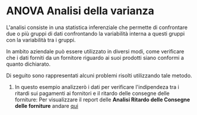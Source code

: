 # ANOVA Analisi della varianza

L'analisi consiste in una statistica inferenziale che permette di confrontare due o più gruppi di dati confrontando la variabilità interna a questi gruppi con la variabilità tra i gruppi. 

In ambito aziendale può essere utilizzato in diversi modi, come verificare che i dati forniti da un fornitore riguardo ai suoi prodotti siano conformi a quanto dichiarato.  

Di seguito sono rappresentati alcuni problemi risolti utilizzando tale metodo.

1) In questo esempio analizzerò i dati per verificare l'indipendeza tra i ritardi sui pagamenti ai fornitori e il ritardo delle consegne delle forniture:
Per visualizzare il report delle **Analisi Ritardo delle Consegne delle forniture** andare [qui](https://github.com/LorenzoNegri/Investigazioni-Statistiche-Fornitori/blob/master/Test%20Chi-square%20Indipendenza/analisi_ritardo_consegne.ipynb)
